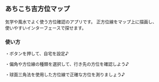 ## あちこち吉方位マップ

気学や風水でよく使う方位確認のアプリです。
正方位線をマップ上に描画し、使いやすいインターフェースで探せます。

### 使い方

・ボタンを押して、自宅を設定♪

・偏角や方位線の種類を選択して、行き先の方位を確認しよう♪

・球面三角法を使用した方位線で正確な方位を測りましょう♪

